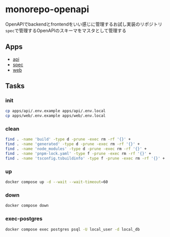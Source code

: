 # monorepo-openapi

OpenAPIでbackendとfrontendをいい感じに管理するお試し実装のリポジトリ\
`spec`で管理するOpenAPIのスキーマをマスタとして管理する

## Apps

* [api](apps/api)
* [spec](apps/spec)
* [web](apps/web)

## Tasks

### init

```sh
cp apps/api/.env.example apps/api/.env.local
cp apps/web/.env.example apps/web/.env.local
```

### clean

```sh
find . -name 'build' -type d -prune -exec rm -rf '{}' +
find . -name 'generated' -type d -prune -exec rm -rf '{}' +
find . -name 'node_modules' -type d -prune -exec rm -rf '{}' +
find . -name 'pnpm-lock.yaml' -type f -prune -exec rm -rf '{}' +
find . -name 'tsconfig.tsbuildinfo' -type f -prune -exec rm -rf '{}' +
```

### up

```sh
docker compose up -d --wait --wait-timeout=60
```

### down

```sh
docker compose down
```

### exec-postgres

```sh
docker compose exec postgres psql -U local_user -d local_db
```
